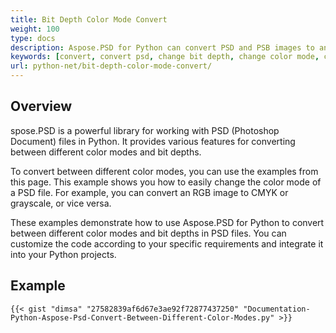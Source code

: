 ```yaml
---
title: Bit Depth Color Mode Convert
weight: 100
type: docs
description: Aspose.PSD for Python can convert PSD and PSB images to another Bit Depth and Color Mode. 
keywords: [convert, convert psd, change bit depth, change color mode, convert psd to cmyk, bit depth, color mode convert, psd api, python, code sample]
url: python-net/bit-depth-color-mode-convert/
---
```


## **Overview**
spose.PSD is a powerful library for working with PSD (Photoshop Document) files in Python. It provides various features for converting between different color modes and bit depths.

To convert between different color modes, you can use the examples from this page. This example shows you how to easily change the color mode of a PSD file. For example, you can convert an RGB image to CMYK or grayscale, or vice versa.

These examples demonstrate how to use Aspose.PSD for Python to convert between different color modes and bit depths in PSD files. You can customize the code according to your specific requirements and integrate it into your Python projects.

## **Example**
	{{< gist "dimsa" "27582839af6d67e3ae92f72877437250" "Documentation-Python-Aspose-Psd-Convert-Between-Different-Color-Modes.py" >}}